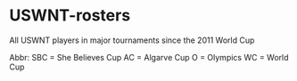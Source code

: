 # USWNT-rosters
All USWNT players in major tournaments since the 2011 World Cup

Abbr:
SBC = She Believes Cup
AC = Algarve Cup
O = Olympics
WC = World Cup
